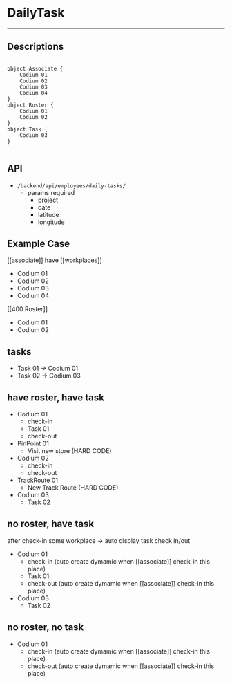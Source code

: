 # DailyTask
---
## Descriptions

```plantuml

object Associate {
	Codium 01
	Codium 02
	Codium 03
	Codium 04
}
object Roster {
	Codium 01
	Codium 02
}
object Task {
	Codium 03
}


```

## API
- `/backend/api/employees/daily-tasks/`
	- params required
		- project
		- date
		- latitude
		- longitude

## Example Case
[[associate]] have [[workplaces]]
- Codium 01
- Codium 02
- Codium 03
- Codium 04


[[400 Roster]]
- Codium 01
- Codium 02

## tasks
- Task 01 -> Codium 01
- Task 02 -> Codium 03


## have roster, have task
- Codium 01
	- check-in
	- Task 01
	- check-out
- PinPoint 01
	- Visit new store (HARD CODE)
- Codium 02
	- check-in
	- check-out
- TrackRoute 01
	- New Track Route (HARD CODE)
- Codium 03
	- Task 02

## no roster, have task
after check-in some workplace -> auto display task check in/out
- Codium 01
	- check-in (auto create dymamic when [[associate]] check-in this place)
	- Task 01
	- check-out (auto create dymamic when [[associate]] check-in this place)
- Codium 03
	- Task 02

## no roster, no task
- Codium 01
	- check-in (auto create dymamic when [[associate]] check-in this place)
	- check-out (auto create dymamic when [[associate]] check-in this place)
